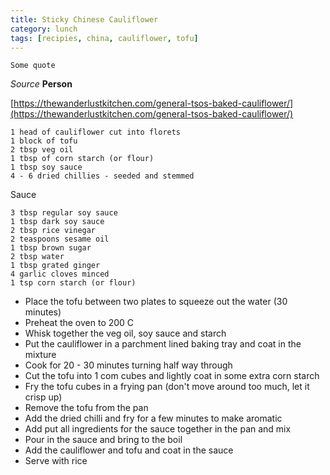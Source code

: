 ```yaml
---
title: Sticky Chinese Cauliflower
category: lunch
tags: [recipies, china, cauliflower, tofu]
---
```

    Some quote	
*Source* **Person**

[https://thewanderlustkitchen.com/general-tsos-baked-cauliflower/](https://thewanderlustkitchen.com/general-tsos-baked-cauliflower/)


	1 head of cauliflower cut into florets 
	1 block of tofu 
	2 tbsp veg oil 
	1 tbsp of corn starch (or flour)
	1 tbsp soy sauce
	4 - 6 dried chillies - seeded and stemmed
	
Sauce

	3 tbsp regular soy sauce
	1 tbsp dark soy sauce
	2 tbsp rice vinegar
	2 teaspoons sesame oil
	1 tbsp brown sugar
	2 tbsp water
	1 tbsp grated ginger
	4 garlic cloves minced
	1 tsp corn starch (or flour)
	
	
* Place the tofu between two plates to squeeze out the water (30 minutes)
* Preheat the oven to 200 C
* Whisk together the veg oil, soy sauce and starch
* Put the cauliflower in a parchment lined baking tray and coat in the mixture
* Cook for 20 - 30 minutes turning half way through
* Cut the tofu into 1 com cubes and lightly coat in some extra corn starch
* Fry the tofu cubes in a frying pan (don't move around too much, let it crisp up)
* Remove the tofu from the pan
* Add the dried chilli and fry for a few minutes to make aromatic
* Add put all ingredients for the sauce together in the pan and mix
* Pour in the sauce and bring to the boil
* Add the cauliflower and tofu and coat in the sauce
* Serve with rice